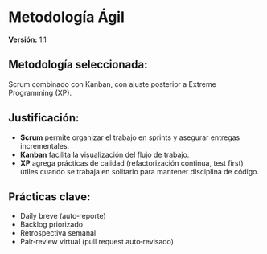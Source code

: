 # Metodología Ágil

**Versión:** 1.1

## Metodología seleccionada:
Scrum combinado con Kanban, con ajuste posterior a Extreme Programming (XP).

## Justificación:
- **Scrum** permite organizar el trabajo en sprints y asegurar entregas incrementales.
- **Kanban** facilita la visualización del flujo de trabajo.
- **XP** agrega prácticas de calidad (refactorización continua, test first) útiles cuando se trabaja en solitario para mantener disciplina de código.

## Prácticas clave:
- Daily breve (auto‑reporte)
- Backlog priorizado
- Retrospectiva semanal
- Pair‑review virtual (pull request auto‑revisado)
